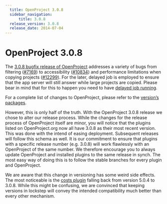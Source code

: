 ```yaml
---
  title: OpenProject 3.0.8
  sidebar_navigation:
      title: 3.0.8
  release_version: 3.0.8
  release_date: 2014-07-04
---
```


# OpenProject 3.0.8

The 
[3.0.8 bugfix release of OpenProject](https://github.com/opf/openproject/tree/v3.0.8) 
addresses a variety of bugs from filtering
([#7169](https://community.openproject.org/work_packages/7169 "Filtering for assignee's role returns wrong results (closed)"))
to accessibility
([#10834](https://community.openproject.org/work_packages/10834 "Some links are readout before the header (closed)"))
and performance limitations when copying projects
([#12299](https://community.openproject.org/work_packages/12299 "App server blocked when copying large project (closed)")).
For the later, delayed job is employed to ensure that the app server
will still answer while large projects are copied. Please bear in mind
that for this to happen you need to have 
[delayed job running](https://github.com/collectiveidea/delayed_job).

For a complete list of changes to OpenProject, please refer to the
[version’s packages](https://community.openproject.com/projects/openproject/roadmap).

However, this is only half of the truth. With the OpenProject 3.0.8
release we chose to alter our release process. While the changes for the
release process of OpenProject itself are minor, you will notice that
the plugins listed on OpenProject.org now all have
3.0.8 as their most recent version. This was done with the intend of
easing deployment. Subsequent releases will follow this schema as well.
It is our commitment to ensure that plugins with a specific release
number (e.g. 3.0.8) will work flawlessly with an OpenProject of the same
number. We therefore encourage you to always update OpenProject and
installed plugins to the same release in synch. The most easy way of
doing this is to follow the stable branches for every plugin and
OpenProject.

We are aware that this change in versioning has some weird side effects.
The most noticeable is the 
[costs plugin](https://github.com/finnlabs/openproject-costs)
falling back from
version 5.0.4 to 3.0.8. While this might be confusing, we are convinced
that keeping versions in lockstep will convey the intended compatibility
much better than every other mechanism.


